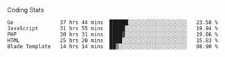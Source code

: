 Coding Stats
<!--START_SECTION:waka-->

```text
Go               37 hrs 44 mins  ██████░░░░░░░░░░░░░░░░░░░   23.58 %
JavaScript       31 hrs 55 mins  █████░░░░░░░░░░░░░░░░░░░░   19.94 %
PHP              30 hrs 31 mins  ████▓░░░░░░░░░░░░░░░░░░░░   19.06 %
HTML             25 hrs 20 mins  ████░░░░░░░░░░░░░░░░░░░░░   15.83 %
Blade Template   14 hrs 14 mins  ██▒░░░░░░░░░░░░░░░░░░░░░░   08.90 %
```

<!--END_SECTION:waka-->
